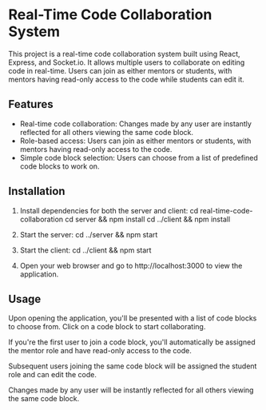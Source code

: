 # Real-Time Code Collaboration System

This project is a real-time code collaboration system built using React, Express, and Socket.io. 
It allows multiple users to collaborate on editing code in real-time.
Users can join as either mentors or students, with mentors having read-only access to the code while students can edit it.

## Features

- Real-time code collaboration: Changes made by any user are instantly reflected for all others viewing the same code block.
- Role-based access: Users can join as either mentors or students, with mentors having read-only access to the code.
- Simple code block selection: Users can choose from a list of predefined code blocks to work on.

## Installation

  1. Install dependencies for both the server and client:
     cd real-time-code-collaboration
     cd server && npm install
     cd ../client && npm install

  2. Start the server:
     cd ../server && npm start

  3. Start the client:
     cd ../client && npm start

  4. Open your web browser and go to http://localhost:3000 to view the application.

## Usage

Upon opening the application, you'll be presented with a list of code blocks to choose from. Click on a code block to start collaborating.

If you're the first user to join a code block, you'll automatically be assigned the mentor role and have read-only access to the code.

Subsequent users joining the same code block will be assigned the student role and can edit the code.

Changes made by any user will be instantly reflected for all others viewing the same code block.










